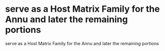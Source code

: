# serve as a Host Matrix Family for the Annu and later the remaining portions

serve as a Host Matrix Family for the Annu and later the remaining portions